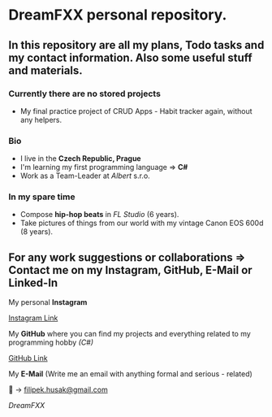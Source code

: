 # DreamFXX personal repository.

## In this repository are all my plans, Todo tasks and my contact information. Also some useful stuff and materials.

### **Currently there are no stored projects**
- My final practice project of CRUD Apps - Habit tracker again, without any helpers.

### Bio

- I live in the **Czech Republic, Prague**
- I'm learning my first programming language => **C#**
- Work as a Team-Leader at *Albert* s.r.o.

### In my spare time

  - Compose **hip-hop beats** in *FL Studio* (6 years).
  - Take pictures of things from our world with my vintage Canon EOS 600d (8 years).


## For any work suggestions or collaborations => Contact me on my Instagram, GitHub, E-Mail or Linked-In

My personal **Instagram**

[Instagram Link](https://www.instagram.com/husakfilip44_)

My **GitHub** where you can find my projects and everything related to my programming hobby *(C#)*

[GitHub Link](https://github.com/DreamFXX)

My **E-Mail** (Write me an email with anything formal and serious - related)

📝 -> <filipek.husak@gmail.com>


*DreamFXX*
